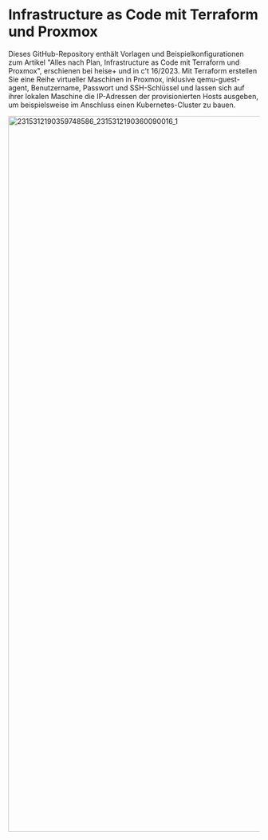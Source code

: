 # Infrastructure as Code mit Terraform und Proxmox

Dieses GitHub-Repository enthält Vorlagen und Beispielkonfigurationen zum Artikel "Alles nach Plan, Infrastructure as Code mit Terraform und Proxmox", erschienen bei heise+ und in c't 16/2023. Mit Terraform erstellen Sie eine Reihe virtueller Maschinen in Proxmox, inklusive qemu-guest-agent, Benutzername, Passwort und SSH-Schlüssel und lassen sich auf ihrer lokalen Maschine die IP-Adressen der provisionierten Hosts ausgeben, um beispielsweise im Anschluss einen Kubernetes-Cluster zu bauen.

<img width="1433" alt="2315312190359748586_2315312190360090016_1" src="https://github.com/ndi-ct/IaC-terraform-proxmox/assets/78471292/46dcb8a7-f575-4676-b505-ace54d3caab8">
